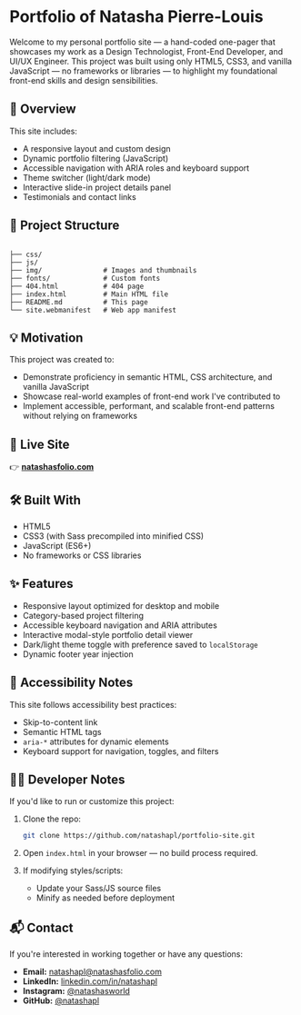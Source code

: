 # Portfolio of Natasha Pierre-Louis

Welcome to my personal portfolio site — a hand-coded one-pager that showcases my work as a Design Technologist, Front-End Developer, and UI/UX Engineer. This project was built using only HTML5, CSS3, and vanilla JavaScript — no frameworks or libraries — to highlight my foundational front-end skills and design sensibilities.

## 🧠 Overview

This site includes:

- A responsive layout and custom design
- Dynamic portfolio filtering (JavaScript)
- Accessible navigation with ARIA roles and keyboard support
- Theme switcher (light/dark mode)
- Interactive slide-in project details panel
- Testimonials and contact links

## 📂 Project Structure

```

├── css/
├── js/
├── img/               # Images and thumbnails
├── fonts/             # Custom fonts
├── 404.html           # 404 page
├── index.html         # Main HTML file
├── README.md          # This page
└── site.webmanifest   # Web app manifest
```

## 💡 Motivation

This project was created to:

- Demonstrate proficiency in semantic HTML, CSS architecture, and vanilla JavaScript
- Showcase real-world examples of front-end work I've contributed to
- Implement accessible, performant, and scalable front-end patterns without relying on frameworks

## 🔗 Live Site

👉 **[natashasfolio.com](https://www.natashasfolio.com)**

## 🛠 Built With

- HTML5
- CSS3 (with Sass precompiled into minified CSS)
- JavaScript (ES6+)
- No frameworks or CSS libraries

## ✨ Features

- Responsive layout optimized for desktop and mobile
- Category-based project filtering
- Accessible keyboard navigation and ARIA attributes
- Interactive modal-style portfolio detail viewer
- Dark/light theme toggle with preference saved to `localStorage`
- Dynamic footer year injection

## 🧪 Accessibility Notes

This site follows accessibility best practices:

- Skip-to-content link
- Semantic HTML tags
- `aria-*` attributes for dynamic elements
- Keyboard support for navigation, toggles, and filters

## 🧑‍💻 Developer Notes

If you'd like to run or customize this project:

1. Clone the repo:

   ```bash
   git clone https://github.com/natashapl/portfolio-site.git
   ```

2. Open `index.html` in your browser — no build process required.

3. If modifying styles/scripts:
   - Update your Sass/JS source files
   - Minify as needed before deployment

## 📬 Contact

If you're interested in working together or have any questions:

- **Email:** [natashapl@natashasfolio.com](mailto:natashapl@natashasfolio.com)
- **LinkedIn:** [linkedin.com/in/natashapl](https://www.linkedin.com/in/natashapl)
- **Instagram:** [@natashasworld](https://www.instagram.com/natashasworld/)
- **GitHub:** [@natashapl](https://github.com/natashapl)

